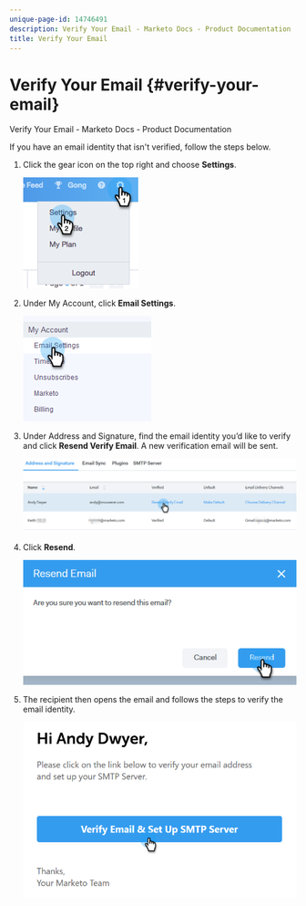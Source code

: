 ```yaml
---
unique-page-id: 14746491
description: Verify Your Email - Marketo Docs - Product Documentation
title: Verify Your Email
---
```


# Verify Your Email {#verify-your-email}

Verify Your Email - Marketo Docs - Product Documentation

If you have an email identity that isn't verified, follow the steps below.

1. Click the gear icon on the top right and choose **Settings**.

   ![](assets/one-1.png)

1. Under My Account, click **Email Settings**.

   ![](assets/two-1.png)

1. Under Address and Signature, find the email identity you’d like to verify and click **Resend Verify Email**. A new verification email will be sent.

   ![](assets/three-1.png)

1. Click **Resend**.

   ![](assets/four-1.png)

1. The recipient then opens the email and follows the steps to verify the email identity.

   ![](assets/five-1.png)


